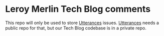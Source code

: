 # Leroy Merlin Tech Blog comments

This repo will only be used to store [Utterances](https://utteranc.es/) issues. [Utterances](https://utteranc.es/) needs a public repo for that, but our Tech Blog codebase is in a private repo.
